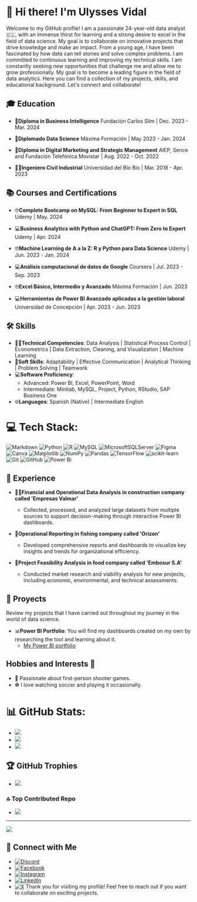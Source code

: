 # 👋 Hi there! I'm Ulysses Vidal

Welcome to my GitHub profile! 
I am a passionate 24-year-old data analyst 🇨🇱, with an immense thirst for learning and a strong desire to excel in the field of data science. My goal is to collaborate on innovative projects that drive knowledge and make an impact.
From a young age, I have been fascinated by how data can tell stories and solve complex problems. I am committed to continuous learning and improving my technical skills. I am constantly seeking new opportunities that challenge me and allow me to grow professionally. My goal is to become a leading figure in the field of data analytics.
Here you can find a collection of my projects, skills, and educational background. Let's connect and collaborate!


## 🎓 Education

- 📜**Diploma in Business Intelligence**
Fundación Carlos Slim | Dec. 2023 - Mar. 2024

- 📜**Diplomado Data Science**
Máxima Formación | May 2023 - Jan. 2024

- 📜**Diploma in Digital Marketing and Strategic Management**
AIEP, Sence and Fundación Telefónica Movistar | Aug. 2022 - Oct. 2022

- 👨‍🎓**Ingeniero Civil Industrial**
Universidad del Bío Bío | Mar. 2018 - Apr. 2023


## 📚 Courses and Certifications
- 🤓**Complete Bootcamp on MySQL: From Beginner to Expert in SQL**
Udemy | May. 2024

- 💻**Business Analytics with Python and ChatGPT: From Zero to Expert**
Udemy | Apr. 2024

- 🤓**Machine Learning de A a la Z: R y Python para Data Science**
Udemy | Jun. 2023 - Jan. 2024

- 💻**Análisis computacional de datos de Google**
Coursera | Jul. 2023 - Sep. 2023

- 🤓**Excel Básico, Intermedio y Avanzado**
Máxima Formación | Jun. 2023

- 💻**Herramientas de Power BI Avanzado aplicadas a la gestión laboral**
Universidad de Concepción | Apr. 2023 - Jun. 2023
  

## 🛠️ Skills

- 👩‍💻**Technical Competencies**: Data Analysis | Statistical Process Control | Econometrics | Data Extraction, Cleaning, and Visualization | Machine Learning
- 🤝**Soft Skills**: Adaptability | Effective Communication | Analytical Thinking | Problem Solving | Teamwork
- 💻**Software Proficiency**:
  - Advanced: Power BI, Excel, PowerPoint, Word
  - Intermediate: Minitab, MySQL, Project, Python, RStudio, SAP Business One
- 🌐**Languages**: Spanish (Native) | Intermediate English


# 💻 Tech Stack:
![Markdown](https://img.shields.io/badge/markdown-%23000000.svg?style=for-the-badge&logo=markdown&logoColor=white) ![Python](https://img.shields.io/badge/python-3670A0?style=for-the-badge&logo=python&logoColor=ffdd54) ![R](https://img.shields.io/badge/r-%23276DC3.svg?style=for-the-badge&logo=r&logoColor=white) ![MySQL](https://img.shields.io/badge/mysql-4479A1.svg?style=for-the-badge&logo=mysql&logoColor=white) ![MicrosoftSQLServer](https://img.shields.io/badge/Microsoft%20SQL%20Server-CC2927?style=for-the-badge&logo=microsoft%20sql%20server&logoColor=white) ![Figma](https://img.shields.io/badge/figma-%23F24E1E.svg?style=for-the-badge&logo=figma&logoColor=white) ![Canva](https://img.shields.io/badge/Canva-%2300C4CC.svg?style=for-the-badge&logo=Canva&logoColor=white) ![Matplotlib](https://img.shields.io/badge/Matplotlib-%23ffffff.svg?style=for-the-badge&logo=Matplotlib&logoColor=black) ![NumPy](https://img.shields.io/badge/numpy-%23013243.svg?style=for-the-badge&logo=numpy&logoColor=white) ![Pandas](https://img.shields.io/badge/pandas-%23150458.svg?style=for-the-badge&logo=pandas&logoColor=white) ![TensorFlow](https://img.shields.io/badge/TensorFlow-%23FF6F00.svg?style=for-the-badge&logo=TensorFlow&logoColor=white) ![scikit-learn](https://img.shields.io/badge/scikit--learn-%23F7931E.svg?style=for-the-badge&logo=scikit-learn&logoColor=white) ![Git](https://img.shields.io/badge/git-%23F05033.svg?style=for-the-badge&logo=git&logoColor=white) ![GitHub](https://img.shields.io/badge/github-%23121011.svg?style=for-the-badge&logo=github&logoColor=white) ![Power Bi](https://img.shields.io/badge/power_bi-F2C811?style=for-the-badge&logo=powerbi&logoColor=black)


## 💼 Experience

- 🧑‍💼**Financial and Operational Data Analysis in construction company called 'Empresas Valmar'**
  - Collected, processed, and analyzed large datasets from multiple sources to support decision-making through interactive Power BI dashboards.

- 🌟**Operational Reporting in fishing company called 'Orizon'**
  - Developed comprehensive reports and dashboards to visualize key insights and trends for organizational efficiency.

- 🏢**Project Feasibility Analysis in food company called 'Embosur S.A'**
  - Conducted market research and viability analysis for new projects, including economic, environmental, and technical assessments.



## 🚀 Proyects
Review my projects that I have carried out throughout my journey in the world of data science.

- 📊**Power BI Portfolio**: You will find my dashboards created on my own by researching the tool and learning about it.
  - [My Power BI portfolio](https://github.com/UlyssesVidal/portafolio_power_bi)


## Hobbies and Interests 🌟
- 🔫 Passionate about first-person shooter games.
- ⚽ I love watching soccer and playing it occasionally.

# 📊 GitHub Stats:
- ![](https://github-readme-stats.vercel.app/api?username=UlyssesVidal&theme=tokyonight&hide_border=false&include_all_commits=false&count_private=false)<br/>
- ![](https://github-readme-streak-stats.herokuapp.com/?user=UlyssesVidal&theme=tokyonight&hide_border=false)<br/>
- ![](https://github-readme-stats.vercel.app/api/top-langs/?username=UlyssesVidal&theme=tokyonight&hide_border=false&include_all_commits=false&count_private=false&layout=compact)

## 🏆 GitHub Trophies
- ![](https://github-profile-trophy.vercel.app/?username=UlyssesVidal&theme=nord&no-frame=false&no-bg=true&margin-w=4)

### 🔝 Top Contributed Repo
- ![](https://github-contributor-stats.vercel.app/api?username=UlyssesVidal&limit=5&theme=dark&combine_all_yearly_contributions=true)

---
[![](https://visitcount.itsvg.in/api?id=UlyssesVidal&icon=0&color=0)](https://visitcount.itsvg.in)


## 💬 Connect with Me

- [![Discord](https://img.shields.io/badge/Discord-%237289DA.svg?logo=discord&logoColor=white)](https://discord.gg/https://discord.gg/WCdbx5VM) 
- [![Facebook](https://img.shields.io/badge/Facebook-%231877F2.svg?logo=Facebook&logoColor=white)](https://www.facebook.com/ulysses.vidalsaavedra.9) 
- [![Instagram](https://img.shields.io/badge/Instagram-%23E4405F.svg?logo=Instagram&logoColor=white)](https://instagram.com/vidalulysses) 
- [![LinkedIn](https://img.shields.io/badge/LinkedIn-%230077B5.svg?logo=linkedin&logoColor=white)](https://www.linkedin.com/in/ulysses-vidal-saavedra-5203ba22b/) 
- [![X](https://img.shields.io/badge/X-black.svg?logo=X&logoColor=white)](https://x.com/SaavedraUlysses) 
Thank you for visiting my profile! Feel free to reach out if you want to collaborate on exciting projects.

